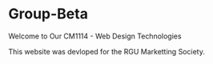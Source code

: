 # Group-Beta
Welcome to Our CM1114 - Web Design Technologies

This website was devloped for the RGU Marketting Society. 
